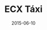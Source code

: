 ---
title: ECX Táxi
layout: default
modal-id: 8
date: 2015-06-10
img: ecx.png
alt: image-alt
project-date: Junho de 2015
client: ECX Card
client-url: https://www.ecx.com.br
category: Desenvolvimento Android Nativo
description: Para uma simples corrida não se transformar em uma maratona. Trabalhei no desenvolvimento do aplicativo nativo android, participei nos módulos do taxista e do passageiro.

---